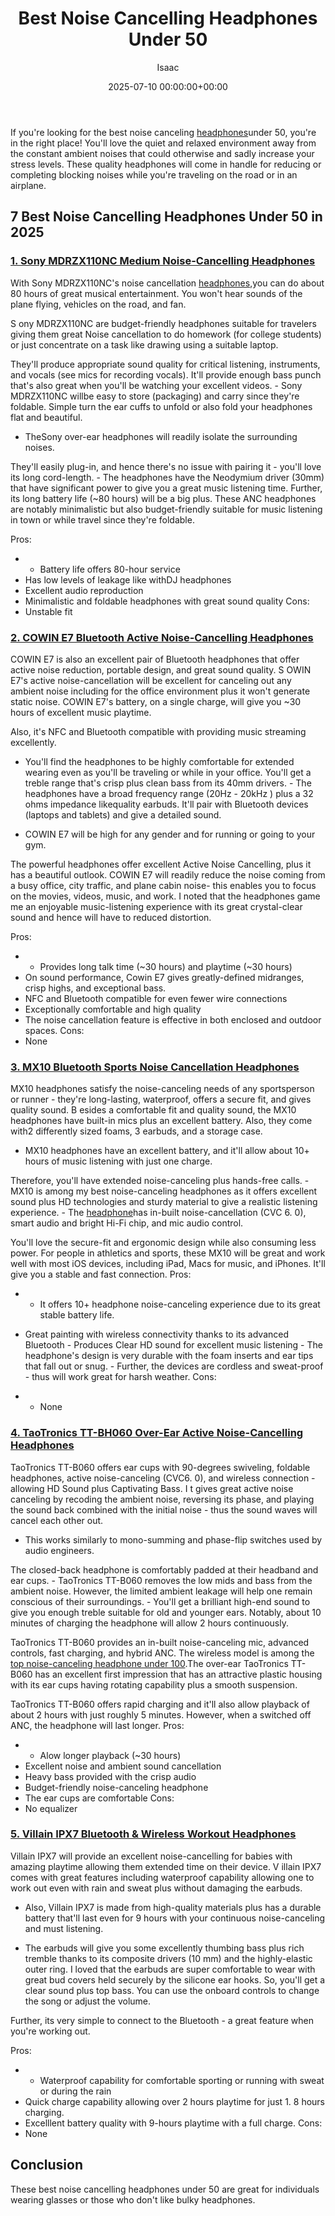 ﻿---
title: Best Noise Cancelling Headphones Under 50
description: If you're looking for the best noise canceling headphones under 50, you're in the right place! You'll love the quiet and relaxed environment away from the...
slug: /best-noise-cancelling-headphones-under-50/
date: 2025-07-10 00:00:00+00:00
lastmod: 2025-07-10 00:00:00+03:00
author: Isaac
categories:
- Headphones
- Product Reviews
tags:
- headphones
- noise
- headphone
layout: post
---

If you're looking for the best noise canceling [headphones](https://en.wikipedia.org/wiki/Noise-cancelling_headphones)under 50, you're in the right place! You'll love the quiet and relaxed environment away from the constant ambient noises that could otherwise and sadly increase your stress levels. These quality headphones will come in handle for reducing or completing blocking noises while you're traveling on the road or in an airplane.

##  7 Best Noise Cancelling Headphones Under 50 in 2025

###  [1. Sony MDRZX110NC Medium Noise-Cancelling Headphones](https://www.amazon.com/dp/B00NWYGZO6/?tag=p-policy-20)

With Sony MDRZX110NC's noise cancellation [headphones](https://pestpolicy.com/best-noise-cancelling-headphones-under-200/),you can do about 80 hours of great musical entertainment. You won't hear sounds of the plane flying, vehicles on the road, and fan.

S ony MDRZX110NC are budget-friendly headphones suitable for travelers giving them great Noise cancellation to do homework (for college students) or just concentrate on a task like drawing using a suitable laptop.

They'll produce appropriate sound quality for critical listening, instruments, and vocals (see mics for recording vocals). It'll provide enough bass punch that's also great when you'll be watching your excellent videos. - Sony MDRZX110NC willbe easy to store (packaging) and carry since they're foldable. Simple turn the ear cuffs to unfold or also fold your headphones flat and beautiful.

- TheSony over-ear headphones will readily isolate the surrounding noises.

They'll easily plug-in, and hence there's no issue with pairing it - you'll love its long cord-length. - The headphones have the Neodymium driver (30mm) that have significant power to give you a great music listening time. Further, its long battery life (~80 hours) will be a big plus. These ANC headphones are notably minimalistic but also budget-friendly suitable for music listening in town or while travel since they're foldable.


Pros:
- - Battery life offers 80-hour service
- Has low levels of leakage like withDJ headphones
- Excellent audio reproduction
- Minimalistic and foldable headphones with great sound quality Cons:
- Unstable fit


###  [2. COWIN E7 Bluetooth Active Noise-Cancelling Headphones](https://www.amazon.com/dp/B00NWYGZO6/?tag=p-policy-20)

COWIN E7 is also an excellent pair of Bluetooth headphones that offer active noise reduction, portable design, and great sound quality. S OWIN E7's active noise-cancellation will be excellent for canceling out any ambient noise including for the office environment plus it won't generate static noise. COWIN E7's battery, on a single charge, will give you ~30 hours of excellent music playtime.

Also, it's NFC and Bluetooth compatible with providing music streaming excellently.

- You'll find the headphones to be highly comfortable for extended wearing even as you'll be traveling or while in your office. You'll get a treble range that's crisp plus clean bass from its 40mm drivers. - The headphones have a broad frequency range (20Hz - 20kHz ) plus a 32 ohms impedance likequality earbuds. It'll pair with Bluetooth devices (laptops and tablets) and give a detailed sound.

- COWIN E7 will be high for any gender and for running or going to your gym.

The powerful headphones offer excellent Active Noise Cancelling, plus it has a beautiful outlook. COWIN E7 will readily reduce the noise coming from a busy office, city traffic, and plane cabin noise- this enables you to focus on the movies, videos, music, and work. I noted that the headphones game me an enjoyable music-listening experience with its great crystal-clear sound and hence will have to reduced distortion.


Pros:
- - Provides long talk time (~30 hours) and playtime (~30 hours)
- On sound performance, Cowin E7 gives greatly-defined midranges, crisp highs, and exceptional bass.
- NFC and Bluetooth compatible for even fewer wire connections
- Exceptionally comfortable and high quality
- The noise cancellation feature is effective in both enclosed and outdoor spaces. Cons:
- None


###  [3. MX10 Bluetooth Sports Noise Cancellation Headphones](https://www.amazon.com/dp/B01LYDQMXC/?tag=p-policy-20)

MX10 headphones satisfy the noise-canceling needs of any sportsperson or runner - they're long-lasting, waterproof, offers a secure fit, and gives quality sound. B esides a comfortable fit and quality sound, the MX10 headphones have built-in mics plus an excellent battery. Also, they come with2 differently sized foams, 3 earbuds, and a storage case.

- MX10 headphones have an excellent battery, and it'll allow about 10+ hours of music listening with just one charge.

Therefore, you'll have extended noise-canceling plus hands-free calls. - MX10 is among my best noise-canceling headphones as it offers excellent sound plus HD technologies and sturdy material to give a realistic listening experience. - The [headphone](https://pestpolicy.com/best-noise-cancelling-headphones-under-100/)has in-built noise-cancellation (CVC 6. 0), smart audio and bright Hi-Fi chip, and mic audio control.

You'll love the secure-fit and ergonomic design while also consuming less power. For people in athletics and sports, these MX10 will be great and work well with most iOS devices, including iPad, Macs for music, and iPhones. It'll give you a stable and fast connection. 
Pros:
- - It offers 10+ headphone noise-canceling experience due to its great stable battery life.


- Great painting with wireless connectivity thanks to its advanced Bluetooth - Produces Clear HD sound for excellent music listening - The headphone's design is very durable with the foam inserts and ear tips that fall out or snug. - Further, the devices are cordless and sweat-proof - thus will work great for harsh weather. 
Cons:
- - None


###  [4. TaoTronics TT-BH060 Over-Ear Active Noise-Cancelling Headphones](https://www.amazon.com/dp/B07TWK4V1H/?tag=p-policy-20)

TaoTronics TT-B060 offers ear cups with 90-degrees swiveling, foldable headphones, active noise-canceling (CVC6. 0), and wireless connection - allowing HD Sound plus Captivating Bass. I t gives great active noise canceling by recoding the ambient noise, reversing its phase, and playing the sound back combined with the initial noise - thus the sound waves will cancel each other out.

- This works similarly to mono-summing and phase-flip switches used by audio engineers.

The closed-back headphone is comfortably padded at their headband and ear cups. - TaoTronics TT-B060 removes the low mids and bass from the ambient noise. However, the limited ambient leakage will help one remain conscious of their surroundings. - You'll get a brilliant high-end sound to give you enough treble suitable for old and younger ears. Notably, about 10 minutes of charging the headphone will allow 2 hours continuously.

TaoTronics TT-B060 provides an in-built noise-canceling mic, advanced controls, fast charging, and hybrid ANC. The wireless model is among the [top noise-canceling headphone under 100](https://pestpolicy.com/best-noise-cancelling-headphones-under-100/).The over-ear TaoTronics TT-B060 has an excellent first impression that has an attractive plastic housing with its ear cups having rotating capability plus a smooth suspension.

TaoTronics TT-B060 offers rapid charging and it'll also allow playback of about 2 hours with just roughly 5 minutes. However, when a switched off ANC, the headphone will last longer. 
Pros:
- - Alow longer playback (~30 hours)
- Excellent noise and ambient sound cancellation
- Heavy bass provided with the crisp audio
- Budget-friendly noise-canceling headphone
- The ear cups are comfortable Cons:
- No equalizer


###  [5. Villain IPX7 Bluetooth & Wireless Workout Headphones](https://www.amazon.com/dp/B07K1R6CQY/?tag=p-policy-20)

Villain IPX7 will provide an excellent noise-cancelling for babies with amazing playtime allowing them extended time on their device. V illain IPX7 comes with great features including waterproof capability allowing one to work out even with rain and sweat plus without damaging the earbuds.

- Also, Villain IPX7 is made from high-quality materials plus has a durable battery that'll last even for 9 hours with your continuous noise-canceling and must listening.

- The earbuds will give you some excellently thumbing bass plus rich tremble thanks to its composite drivers (10 mm) and the highly-elastic outer ring. I loved that the earbuds are super comfortable to wear with great bud covers held securely by the silicone ear hooks. So, you'll get a clear sound plus top bass. You can use the onboard controls to change the song or adjust the volume.

Further, its very simple to connect to the Bluetooth - a great feature when you're working out.


Pros:
- - Waterproof capability for comfortable sporting or running with sweat or during the rain
- Quick charge capability allowing over 2 hours playtime for just 1. 8 hours charging.
- Excelllent battery quality with 9-hours playtime with a full charge. Cons:
- None


##  Conclusion

These best noise cancelling headphones under 50 are great for individuals wearing glasses or those who don't like bulky headphones.


